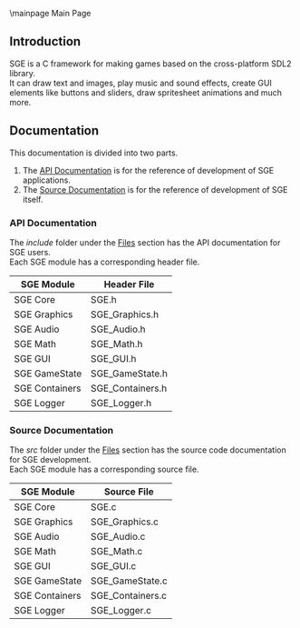 \mainpage Main Page

## Introduction
SGE is a C framework for making games based on the cross-platform SDL2 library.  
It can draw text and images, play music and sound effects, create GUI elements like buttons and sliders, draw spritesheet animations and much more.  

## Documentation
This documentation is divided into two parts.  
1. The [API Documentation](#api-documentation) is for the reference of development of SGE applications.
2. The [Source Documentation](#source-documentation) is for the reference of development of SGE itself.

### API Documentation
The *include* folder under the [Files](files.html) section has the API documentation for SGE users.  
Each SGE module has a corresponding header file.

SGE Module     | Header File
----------     | -----------
SGE Core       | SGE.h
SGE Graphics   | SGE_Graphics.h
SGE Audio      | SGE_Audio.h
SGE Math       | SGE_Math.h
SGE GUI        | SGE_GUI.h
SGE GameState  | SGE_GameState.h
SGE Containers | SGE_Containers.h
SGE Logger     | SGE_Logger.h

### Source Documentation
The *src* folder under the [Files](files.html) section has the source code documentation for SGE development.  
Each SGE module has a corresponding source file.

SGE Module     | Source File
----------     | -----------
SGE Core       | SGE.c
SGE Graphics   | SGE_Graphics.c
SGE Audio      | SGE_Audio.c
SGE Math       | SGE_Math.c
SGE GUI        | SGE_GUI.c
SGE GameState  | SGE_GameState.c
SGE Containers | SGE_Containers.c
SGE Logger     | SGE_Logger.c
